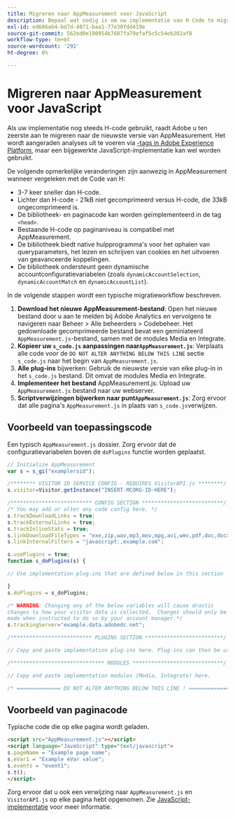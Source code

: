 ```yaml
---
title: Migreren naar AppMeasurement voor JavaScript
description: Bepaal wat nodig is om uw implementatie van H Code te migreren.
exl-id: ed606ab4-bd7d-4871-baa1-77e30fdd419e
source-git-commit: 562ed0e190954b7687fa79efaf5c5c54eb202af8
workflow-type: tm+mt
source-wordcount: '292'
ht-degree: 0%

---
```


# Migreren naar AppMeasurement voor JavaScript

Als uw implementatie nog steeds H-code gebruikt, raadt Adobe u ten zeerste aan te migreren naar de nieuwste versie van AppMeasurement. Het wordt aangeraden analyses uit te voeren via [-tags in Adobe Experience Platform](../launch/overview.md), maar een bijgewerkte JavaScript-implementatie kan wel worden gebruikt.

De volgende opmerkelijke veranderingen zijn aanwezig in AppMeasurement wanneer vergeleken met de Code van H:

* 3-7 keer sneller dan H-code.
* Lichter dan H-code - 21kB niet gecomprimeerd versus H-code, die 33kB ongecomprimeerd is.
* De bibliotheek- en paginacode kan worden geïmplementeerd in de tag `<head>`.
* Bestaande H-code op paginaniveau is compatibel met AppMeasurement.
* De bibliotheek biedt native hulpprogramma&#39;s voor het ophalen van queryparameters, het lezen en schrijven van cookies en het uitvoeren van geavanceerde koppelingen.
* De bibliotheek ondersteunt geen dynamische accountconfiguratievariabelen (zoals `dynamicAccountSelection`, `dynamicAccountMatch` en `dynamicAccountList`).

In de volgende stappen wordt een typische migratieworkflow beschreven.

1. **Download het nieuwe AppMeasurement-bestand**: Open het nieuwe bestand door u aan te melden bij Adobe Analytics en vervolgens te navigeren naar Beheer > Alle beheerders > Codebeheer. Het gedownloade gecomprimeerde bestand bevat een geminiateerd `AppMeasurement.js`-bestand, samen met de modules Media en Integrate.
1. **Kopieer uw  `s_code.js` aanpassingen naar`AppMeasurement.js`**: Verplaats alle code voor de  `DO NOT ALTER ANYTHING BELOW THIS LINE` sectie  `s_code.js` naar het begin van  `AppMeasurement.js`.
1. **Alle plug-ins** bijwerken: Gebruik de nieuwste versie van elke plug-in in het  `s_code.js` bestand. Dit omvat de modules Media en Integrate.
1. **Implementeer het bestand** AppMeasurement.js: Upload uw  `AppMeasurement.js` bestand naar uw webserver.
1. **Scriptverwijzingen bijwerken naar punt`AppMeasurement.js`**: Zorg ervoor dat alle pagina&#39;s  `AppMeasurement.js` in plaats van  `s_code.js`verwijzen.

## Voorbeeld van toepassingscode

Een typisch `AppMeasurement.js` dossier. Zorg ervoor dat de configuratievariabelen boven de `doPlugins` functie worden geplaatst.

```js
// Initialize AppMeasurement
var s = s_gi("examplersid");

/******** VISITOR ID SERVICE CONFIG - REQUIRES VisitorAPI.js ********/;
s.visitor=Visitor.getInstance("INSERT-MCORG-ID-HERE");

/************************** CONFIG SECTION **************************/;
/* You may add or alter any code config here. */
s.trackDownloadLinks = true;
s.trackExternalLinks = true;
s.trackInlineStats = true;
s.linkDownloadFileTypes = "exe,zip,wav,mp3,mov,mpg,avi,wmv,pdf,doc,docx,xls,xlsx,ppt,pptx";
s.linkInternalFilters = "javascript:,example.com";

s.usePlugins = true;
function s_doPlugins(s) {

// Use implementation plug-ins that are defined below in this section

}
s.doPlugins = s_doPlugins;

/* WARNING: Changing any of the below variables will cause drastic
changes to how your visitor data is collected.  Changes should only be
made when instructed to do so by your account manager.*/
s.trackingServer="example.data.adobedc.net";

/************************** PLUGINS SECTION *************************/

// Copy and paste implementation plug-ins here. Plug-ins can then be used in the s_doPlugins(s) function above

/****************************** MODULES *****************************/

// Copy and paste implementation modules (Media, Integrate) here.

/* ============== DO NOT ALTER ANYTHING BELOW THIS LINE ! ===============  */
```

## Voorbeeld van paginacode

Typische code die op elke pagina wordt geladen.

```html
<script src="AppMeasurement.js"></script>
<script language="JavaScript" type="text/javascript">
s.pageName = "Example page name";
s.eVar1 = "Example eVar value";
s.events = "event1";
s.t();
</script>
```

Zorg ervoor dat u ook een verwijzing naar `AppMeasurement.js` en `VisitorAPI.js` op elke pagina hebt opgenomen. Zie [JavaScript-implementatie](/help/implement/js/overview.md) voor meer informatie.
